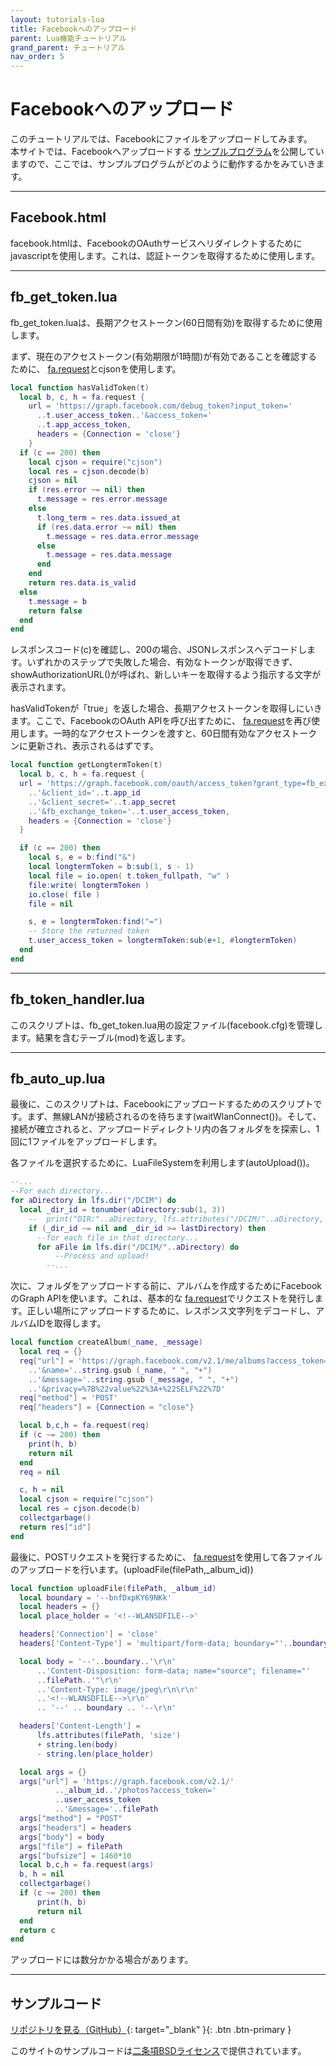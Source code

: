 ```yaml
---
layout: tutorials-lua
title: Facebookへのアップロード
parent: Lua機能チュートリアル
grand_parent: チュートリアル
nav_order: 5
---
```


# Facebookへのアップロード

このチュートリアルでは、Facebookにファイルをアップロードしてみます。　本サイトでは、Facebookへアップロードする
[サンプルプログラム](../../api/lua/sample)を公開していますので、ここでは、サンプルプログラムがどのように動作するかをみていきます。

---
## Facebook.html

facebook.htmlは、FacebookのOAuthサービスへリダイレクトするためにjavascriptを使用します。これは、認証トークンを取得するために使用します。

---
## fb_get_token.lua

fb_get_token.luaは、長期アクセストークン(60日間有効)を取得するために使用します。

まず、現在のアクセストークン(有効期限が1時間)が有効であることを確認するために、
[fa.request](../../api/lua/#request)とcjsonを使用します。
```lua
local function hasValidToken(t)
  local b, c, h = fa.request {
    url = 'https://graph.facebook.com/debug_token?input_token='
      ..t.user_access_token..'&access_token='
      ..t.app_access_token,
      headers = {Connection = 'close'}
    }
  if (c == 200) then
    local cjson = require("cjson")
    local res = cjson.decode(b)
    cjson = nil
    if (res.error ~= nil) then
      t.message = res.error.message
    else
      t.long_term = res.data.issued_at
      if (res.data.error ~= nil) then
        t.message = res.data.error.message
      else
        t.message = res.data.message
      end
    end
    return res.data.is_valid
  else
    t.message = b
    return false
  end
end
```
レスポンスコード(c)を確認し、200の場合、JSONレスポンスへデコードします。いずれかのステップで失敗した場合、有効なトークンが取得できず、showAuthorizationURL()が呼ばれ、新しいキーを取得するよう指示する文字が表示されます。

hasValidTokenが「true」を返した場合、長期アクセストークンを取得しにいきます。ここで、FacebookのOAuth APIを呼び出すために、
[fa.request](../../api/lua/#request)を再び使用します。一時的なアクセストークンを渡すと、60日間有効なアクセストークンに更新され、表示されるはずです。
```lua
local function getLongtermToken(t)
  local b, c, h = fa.request {
  url = 'https://graph.facebook.com/oauth/access_token?grant_type=fb_exchange_token'
    ..'&client_id='..t.app_id
    ..'&client_secret='..t.app_secret
    ..'&fb_exchange_token='..t.user_access_token,
    headers = {Connection = 'close'}
  }

  if (c == 200) then
    local s, e = b:find("&")
    local longtermToken = b:sub(1, s - 1)
    local file = io.open( t.token_fullpath, "w" )
    file:write( longtermToken )
    io.close( file )
    file = nil

    s, e = longtermToken:find("=")
    -- Store the returned token
    t.user_access_token = longtermToken:sub(e+1, #longtermToken)
  end
end
```
---
## fb_token_handler.lua

このスクリプトは、fb_get_token.lua用の設定ファイル(facebook.cfg)を管理します。結果を含むテーブル(mod)を返します。

---
## fb_auto_up.lua

最後に、このスクリプトは、Facebookにアップロードするためのスクリプトです。まず、無線LANが接続されるのを待ちます(waitWlanConnect())。そして、接続が確立されると、アップロードディレクトリ内の各フォルダをを探索し、1回に1ファイルをアップロードします。

各ファイルを選択するために、LuaFileSystemを利用します(autoUpload())。
```lua
--...
--For each directory...
for aDirectory in lfs.dir("/DCIM") do
  local _dir_id = tonumber(aDirectory:sub(1, 3))
    --  print("DIR:"..aDirectory, lfs.attributes("/DCIM/"..aDirectory, "modification"))
    if (_dir_id ~= nil and _dir_id >= lastDirectory) then
      --for each file in that directory...
      for aFile in lfs.dir("/DCIM/"..aDirectory) do
    	  --Process and upload!
        --...
```
次に、フォルダをアップロードする前に、アルバムを作成するためにFacebookのGraph APIを使います。これは、基本的な
[fa.request](../../api/lua/#request)でリクエストを発行します。正しい場所にアップロードするために、レスポンス文字列をデコードし、アルバムIDを取得します。
```lua
local function createAlbum(_name, _message)
  local req = {}
  req["url"] = 'https://graph.facebook.com/v2.1/me/albums?access_token='..user_access_token
    ..'&name='..string.gsub (_name, " ", "+")
    ..'&message='..string.gsub (_message, " ", "+")
    ..'&privacy=%7B%22value%22%3A+%22SELF%22%7D'
  req["method"] = 'POST'
  req["headers"] = {Connection = "close"}

  local b,c,h = fa.request(req)
  if (c ~= 200) then
    print(h, b)
    return nil
  end
  req = nil

  c, h = nil
  local cjson = require("cjson")
  local res = cjson.decode(b)
  collectgarbage()
  return res["id"]
end
```
最後に、POSTリクエストを発行するために、
[fa.request](../../api/lua/#request)を使用して各ファイルのアップロードを行います。(uploadFile(filePath,_album_id))
```lua
local function uploadFile(filePath, _album_id)
  local boundary = '--bnfDxpKY69NKk'
  local headers = {}
  local place_holder = '<!--WLANSDFILE-->'

  headers['Connection'] = 'close'
  headers['Content-Type'] = 'multipart/form-data; boundary="'..boundary..'"'

  local body = '--'..boundary..'\r\n'
      ..'Content-Disposition: form-data; name="source"; filename="'
      ..filePath..'"\r\n'
      ..'Content-Type: image/jpeg\r\n\r\n'
      ..'<!--WLANSDFILE-->\r\n'
      .. '--' .. boundary .. '--\r\n'

  headers['Content-Length'] =
      lfs.attributes(filePath, 'size')
      + string.len(body)
      - string.len(place_holder)

  local args = {}
  args["url"] = 'https://graph.facebook.com/v2.1/'
          .._album_id..'/photos?access_token='
          ..user_access_token
          ..'&message='..filePath
  args["method"] = "POST"
  args["headers"] = headers
  args["body"] = body
  args["file"] = filePath
  args["bufsize"] = 1460*10
  local b,c,h = fa.request(args)
  b, h = nil
  collectgarbage()
  if (c ~= 200) then
      print(h, b)
      return nil
  end
  return c
end
```
アップロードには数分かかる場合があります。

---
## サンプルコード

[リポジトリを見る（GitHub）](https://github.com/FlashAirDevelopers/LuaTutorial/tree/master/lua_tutorial_5){: target="_blank" }{: .btn .btn-primary } 

このサイトのサンプルコードは[二条項BSDライセンス](../../license)で提供されています。

